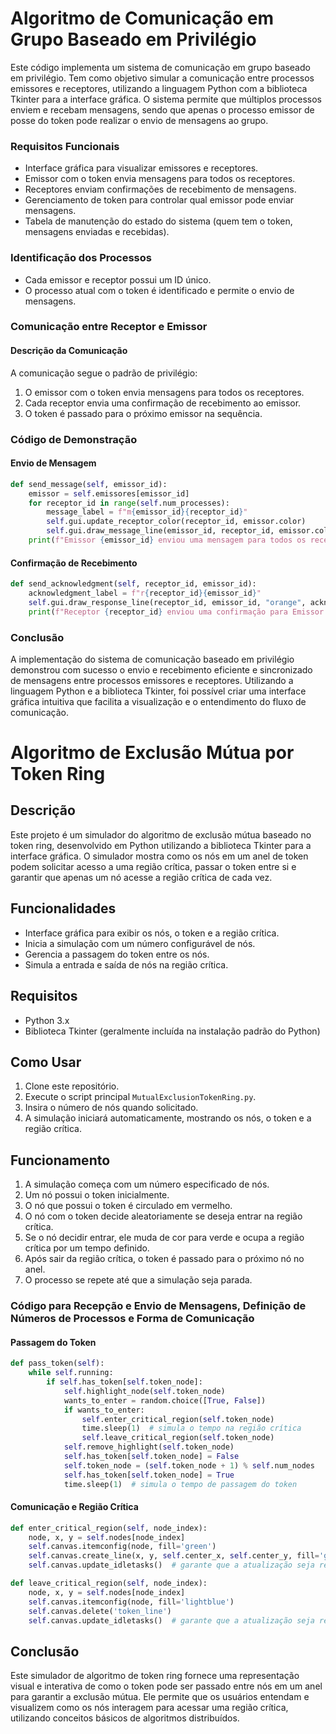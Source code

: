 # Algoritmo de Comunicação em Grupo Baseado em Privilégio

Este código implementa um sistema de comunicação em grupo baseado em privilégio. Tem como objetivo simular a comunicação entre processos emissores e receptores, utilizando a linguagem Python com a biblioteca Tkinter para a interface gráfica. O sistema permite que múltiplos processos enviem e recebam mensagens, sendo que apenas o processo emissor de posse do token pode realizar o envio de mensagens ao grupo.

### Requisitos Funcionais

- Interface gráfica para visualizar emissores e receptores.
- Emissor com o token envia mensagens para todos os receptores.
- Receptores enviam confirmações de recebimento de mensagens.
- Gerenciamento de token para controlar qual emissor pode enviar mensagens.
- Tabela de manutenção do estado do sistema (quem tem o token, mensagens enviadas e recebidas).

### Identificação dos Processos
- Cada emissor e receptor possui um ID único.
- O processo atual com o token é identificado e permite o envio de mensagens.

### Comunicação entre Receptor e Emissor

#### Descrição da Comunicação
A comunicação segue o padrão de privilégio:
1. O emissor com o token envia mensagens para todos os receptores.
2. Cada receptor envia uma confirmação de recebimento ao emissor.
3. O token é passado para o próximo emissor na sequência.

### Código de Demonstração

#### Envio de Mensagem

```python
def send_message(self, emissor_id):
    emissor = self.emissores[emissor_id]
    for receptor_id in range(self.num_processes):
        message_label = f"m{emissor_id}{receptor_id}"
        self.gui.update_receptor_color(receptor_id, emissor.color)
        self.gui.draw_message_line(emissor_id, receptor_id, emissor.color, message_label)
    print(f"Emissor {emissor_id} enviou uma mensagem para todos os receptores")
```

#### Confirmação de Recebimento

```python
def send_acknowledgment(self, receptor_id, emissor_id):
    acknowledgment_label = f"r{receptor_id}{emissor_id}"
    self.gui.draw_response_line(receptor_id, emissor_id, "orange", acknowledgment_label)
    print(f"Receptor {receptor_id} enviou uma confirmação para Emissor {emissor_id}")
```

### Conclusão

A implementação do sistema de comunicação baseado em privilégio demonstrou com sucesso o envio e recebimento eficiente e sincronizado de mensagens entre processos emissores e receptores. Utilizando a linguagem Python e a biblioteca Tkinter, foi possível criar uma interface gráfica intuitiva que facilita a visualização e o entendimento do fluxo de comunicação. 

# Algoritmo de Exclusão Mútua por Token Ring

## Descrição

Este projeto é um simulador do algoritmo de exclusão mútua baseado no token ring, desenvolvido em Python utilizando a biblioteca Tkinter para a interface gráfica. O simulador mostra como os nós em um anel de token podem solicitar acesso a uma região crítica, passar o token entre si e garantir que apenas um nó acesse a região crítica de cada vez.

## Funcionalidades

- Interface gráfica para exibir os nós, o token e a região crítica.
- Inicia a simulação com um número configurável de nós.
- Gerencia a passagem do token entre os nós.
- Simula a entrada e saída de nós na região crítica.

## Requisitos

- Python 3.x
- Biblioteca Tkinter (geralmente incluída na instalação padrão do Python)

## Como Usar

1. Clone este repositório.
2. Execute o script principal `MutualExclusionTokenRing.py`.
3. Insira o número de nós quando solicitado.
4. A simulação iniciará automaticamente, mostrando os nós, o token e a região crítica.

## Funcionamento

1. A simulação começa com um número especificado de nós.
2. Um nó possui o token inicialmente.
3. O nó que possui o token é circulado em vermelho.
4. O nó com o token decide aleatoriamente se deseja entrar na região crítica.
5. Se o nó decidir entrar, ele muda de cor para verde e ocupa a região crítica por um tempo definido.
6. Após sair da região crítica, o token é passado para o próximo nó no anel.
7. O processo se repete até que a simulação seja parada.

### Código para Recepção e Envio de Mensagens, Definição de Números de Processos e Forma de Comunicação

#### Passagem do Token

```python
def pass_token(self):
    while self.running:
        if self.has_token[self.token_node]:
            self.highlight_node(self.token_node)
            wants_to_enter = random.choice([True, False])
            if wants_to_enter:
                self.enter_critical_region(self.token_node)
                time.sleep(1)  # simula o tempo na região crítica
                self.leave_critical_region(self.token_node)
            self.remove_highlight(self.token_node)
            self.has_token[self.token_node] = False
            self.token_node = (self.token_node + 1) % self.num_nodes
            self.has_token[self.token_node] = True
            time.sleep(1)  # simula o tempo de passagem do token
```

#### Comunicação e Região Crítica

```python
def enter_critical_region(self, node_index):
    node, x, y = self.nodes[node_index]
    self.canvas.itemconfig(node, fill='green')
    self.canvas.create_line(x, y, self.center_x, self.center_y, fill='green', width=2, tags='token_line')
    self.canvas.update_idletasks()  # garante que a atualização seja renderizada

def leave_critical_region(self, node_index):
    node, x, y = self.nodes[node_index]
    self.canvas.itemconfig(node, fill='lightblue')
    self.canvas.delete('token_line')
    self.canvas.update_idletasks()  # garante que a atualização seja renderizada
```

## Conclusão

Este simulador de algoritmo de token ring fornece uma representação visual e interativa de como o token pode ser passado entre nós em um anel para garantir a exclusão mútua. Ele permite que os usuários entendam e visualizem como os nós interagem para acessar uma região crítica, utilizando conceitos básicos de algoritmos distribuídos.

